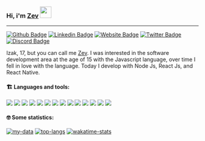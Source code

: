 ### Hi, i'm [Zev](https://github.com/zevdvlpr) <img src="https://media.giphy.com/media/hvRJCLFzcasrR4ia7z/giphy.gif" width="30px">
---

[![Github Badge](https://img.shields.io/badge/-WebSite-0080FF?style=flat-square&labelColor=0080FF&logo=google-chrome&logoColor=white&link=https://zevdvlpr.ml)](https://zevdvlpr.ml)
[![Linkedin Badge](https://img.shields.io/badge/-Linkedin-0080FF?style=flat-square&labelColor=0080FF&logo=linkedin&logoColor=white&link=https://www.linkedin.com/in/zevdvlpr/)](https://www.linkedin.com/in/zevdvlpr/)
[![Website Badge](https://img.shields.io/badge/-Github-0080FF?style=flat-square&labelColor=0080FF&logo=Github&logoColor=white&link=https://github.com/zevdvlpr)](https://github.com/zevdvlpr)
[![Twitter Badge](https://img.shields.io/badge/-Twitter-0080FF?style=flat-square&labelColor=0080FF&logo=twitter&logoColor=white&link=https://twitter.com/zevdvlpr)](https://twitter.com/zevdvlpr)
[![Discord Badge](https://img.shields.io/badge/-Discord-0080FF?style=flat-square&labelColor=0080FF&logo=discord&logoColor=white&link=https://discord.com/users/461273822360895491)](https://discord.com/users/461273822360895491)

Izak, 17, but you can call me [Zev](https://github.com/zevdvlpr). I was interested in the software development area at the age of 15 with the Javascript language, over time I fell in love with the language. Today I develop with Node Js, React Js, and React Native.

#### :building_construction: Languages and tools:

<a href="https://typescriptlang.org/"><img src="https://img.icons8.com/color/30/000000/typescript.png"/></a>
<a href="https://javascript.com/"><img src="https://img.icons8.com/color/30/000000/javascript.png"/></a>
<a href="https://developer.mozilla.org/en-US/docs/Web/HTML"><img src="https://img.icons8.com/color/30/000000/html-5.png"/></a>
<a href="https://developer.mozilla.org/en-US/docs/web/CSS"><img src="https://img.icons8.com/color/30/0080FF/css3.png"/></a>
<a href="https://reactjs.org/"><img src="https://img.icons8.com/ios-filled/30/00d1f7/react-native.png"/></a>
<a href="https://redux.js.org/"><img src="https://img.icons8.com/color/30/000000/redux.png"/></a>
<a href="https://graphql.org/"><img src="https://img.icons8.com/color/30/000000/graphql.png"/></a>
<a href="https://apollographql.com/"><img src="https://img.icons8.com/color/30/000000/apollo.png"/></a>
<a href="https://nodejs.org/en/"><img src="https://img.icons8.com/windows/30/4caf50/node-js.png"/></a>
<a href="https://elixir-lang.org/"><img src="https://icon-icons.com/icons2/2699/PNG/32/elixir_lang_logo_icon_169207.png" /></a>
<a href="https://python.org/"><img src="https://img.icons8.com/color/30/000000/python.png"/></a>
<a href="https://code.visualstudio.com/"><img src="https://img.icons8.com/ios-filled/30/0175c5/visual-studio-logo.png"/></a>
<a href="https://git-scm.com/"><img src="https://img.icons8.com/ios-filled/30/f4511e/git.png"/></a>
<a href="https://ubuntu.com/"><img src="https://img.icons8.com/color/30/000000/ubuntu.png"/></a>

#### :nerd_face: Some statistics:
[![my-data](https://github-readme-stats.vercel.app/api?username=zevdvlpr&show_icons=true&title_color=0080ff&icon_color=0080ff&text_color=4F5159&bg_color=F3F3F3)](https://github.com/zevdvlpr)
[![top-langs](https://github-readme-stats.vercel.app/api/top-langs/?username=zevdvlpr&layout=compact&title_color=0080ff)](https://github.com/zevdvlpr)
[![wakatime-stats](https://github-readme-stats.vercel.app/api/wakatime?username=zevdvlpr)](https://github.com/zevdvlpr)
